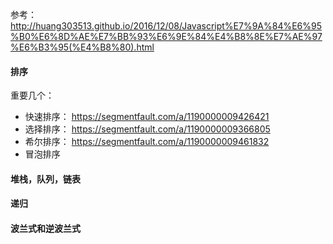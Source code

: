 参考： http://huang303513.github.io/2016/12/08/Javascript%E7%9A%84%E6%95%B0%E6%8D%AE%E7%BB%93%E6%9E%84%E4%B8%8E%E7%AE%97%E6%B3%95(%E4%B8%80).html

#### 排序
重要几个：
* 快速排序： https://segmentfault.com/a/1190000009426421
* 选择排序： https://segmentfault.com/a/1190000009366805
* 希尔排序： https://segmentfault.com/a/1190000009461832
* 冒泡排序

#### 堆栈，队列，链表

#### 递归

#### 波兰式和逆波兰式